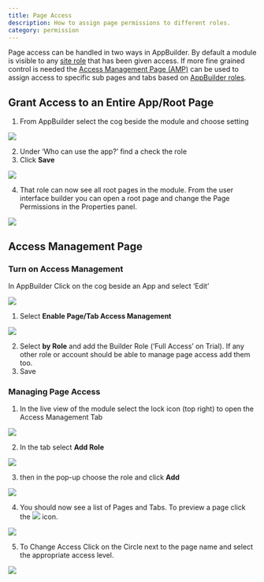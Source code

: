 ```yaml
---
title: Page Access
description: How to assign page permissions to different roles.
category: permission
---
```

Page access can be handled in two ways in AppBuilder. By default a module is visible to any [site role](../roles/Roles.md#site-roles) that has been given access. If more fine grained control is needed the
[Access Management Page (AMP)](#access-management-page) can be used to assign access to specific sub pages and tabs based on [AppBuilder roles](../roles/Roles.md#appbuilder-roles).

## Grant Access to an Entire App/Root Page

1. From AppBuilder select the cog beside the module and choose setting

![](images/image8.png)

2. Under ‘Who can use the app?’ find a check the role
3. Click **Save**

![](images/image6.png)

4. That role can now see all root pages in the module. From the user interface builder you can open a root page and change the Page Permissions in the Properties panel.

![](images/image2.png)

## Access Management Page

### Turn on Access Management

In AppBuilder Click on the cog beside an App and select ‘Edit’

![](images/image8.png)

1. Select **Enable Page/Tab Access Management**

![](images/image5.png)

2. Select **by Role** and add the Builder Role (‘Full Access’ on Trial). If any other role or account should be able to manage page access add them too.
3. Save

### Managing Page Access

1. In the live view of the module select the lock icon (top right) to open the Access Management Tab

![](images/image1.png)

2. In the tab select **Add Role**

![](images/image10.png)

3. then in the pop-up choose the role and click **Add**

![](images/image3.png)

4. You should now see a list of Pages and Tabs. To preview a page click the
   ![](images/image4.png) icon.

![](images/image7.png)

5. To Change Access Click on the Circle next to the page name and select the appropriate access level.

![](images/image11.png)
